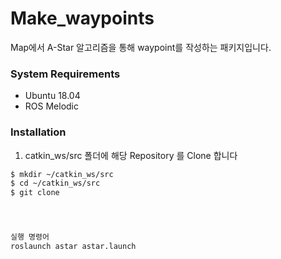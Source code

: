 # Make_waypoints
Map에서 A-Star 알고리즘을 통해 waypoint를 작성하는 패키지입니다.

### System Requirements
* Ubuntu 18.04
* ROS Melodic

### Installation
1. catkin_ws/src 폴더에 해당 Repository 를 Clone 합니다
```bash
$ mkdir ~/catkin_ws/src
$ cd ~/catkin_ws/src
$ git clone




실행 명령어
roslaunch astar astar.launch

